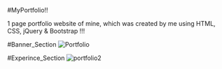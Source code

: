 #MyPortfolio!!

1 page portfolio website of mine, which was created by me using HTML, CSS, jQuery &amp; Bootstrap !!!

#Banner_Section
![Portfolio](https://user-images.githubusercontent.com/75539161/147832691-01041afd-00ac-44a6-97fa-aa835cce4ca9.PNG)

#Experince_Section
![portfolio2](https://user-images.githubusercontent.com/75539161/147832720-7a8f71c2-8dab-4b02-9481-fa89c3367d43.PNG)
